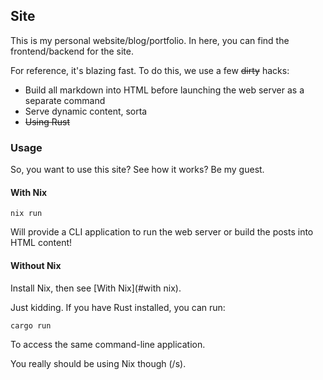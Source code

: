 ## Site

This is my personal website/blog/portfolio. In here, you can find the frontend/backend for the site.

For reference, it's blazing fast. To do this, we use a few ~~dirty~~ hacks:

 - Build all markdown into HTML before launching the web server as a separate command
 - Serve dynamic content, sorta
 - ~~Using Rust~~
 
### Usage

So, you want to use this site? See how it works? Be my guest.

#### With Nix

```
nix run
```

Will provide a CLI application to run the web server or build the posts into HTML content!

#### Without Nix

Install Nix, then see [With Nix](#with nix).

Just kidding. If you have Rust installed, you can run:

```
cargo run
```

To access the same command-line application.

You really should be using Nix though (/s).